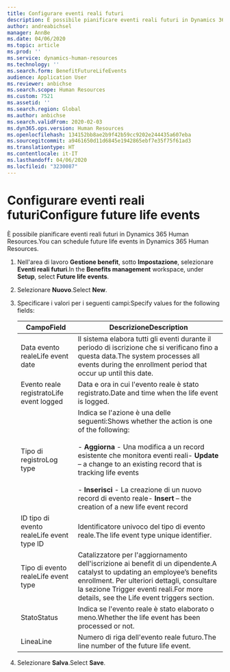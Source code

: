 ```yaml
---
title: Configurare eventi reali futuri
description: È possibile pianificare eventi reali futuri in Dynamics 365 Human Resources.
author: andreabichsel
manager: AnnBe
ms.date: 04/06/2020
ms.topic: article
ms.prod: ''
ms.service: dynamics-human-resources
ms.technology: ''
ms.search.form: BenefitFutureLifeEvents
audience: Application User
ms.reviewer: anbichse
ms.search.scope: Human Resources
ms.custom: 7521
ms.assetid: ''
ms.search.region: Global
ms.author: anbichse
ms.search.validFrom: 2020-02-03
ms.dyn365.ops.version: Human Resources
ms.openlocfilehash: 134152bb8ae2b9f42b59cc9202e244435a607eba
ms.sourcegitcommit: a9461650d11d6845e1942865ebf7e35f75f61ad3
ms.translationtype: HT
ms.contentlocale: it-IT
ms.lasthandoff: 04/06/2020
ms.locfileid: "3230087"
---
```

# <a name="configure-future-life-events"></a><span data-ttu-id="19b34-103">Configurare eventi reali futuri</span><span class="sxs-lookup"><span data-stu-id="19b34-103">Configure future life events</span></span>

<span data-ttu-id="19b34-104">È possibile pianificare eventi reali futuri in Dynamics 365 Human Resources.</span><span class="sxs-lookup"><span data-stu-id="19b34-104">You can schedule future life events in Dynamics 365 Human Resources.</span></span>

1. <span data-ttu-id="19b34-105">Nell'area di lavoro **Gestione benefit**, sotto **Impostazione**, selezionare **Eventi reali futuri**.</span><span class="sxs-lookup"><span data-stu-id="19b34-105">In the **Benefits management** workspace, under **Setup**, select **Future life events**.</span></span>

2. <span data-ttu-id="19b34-106">Selezionare **Nuovo**.</span><span class="sxs-lookup"><span data-stu-id="19b34-106">Select **New**.</span></span>

3. <span data-ttu-id="19b34-107">Specificare i valori per i seguenti campi:</span><span class="sxs-lookup"><span data-stu-id="19b34-107">Specify values for the following fields:</span></span>

   | <span data-ttu-id="19b34-108">Campo</span><span class="sxs-lookup"><span data-stu-id="19b34-108">Field</span></span> | <span data-ttu-id="19b34-109">Descrizione</span><span class="sxs-lookup"><span data-stu-id="19b34-109">Description</span></span> |
   | --- | --- |
   | <span data-ttu-id="19b34-110">Data evento reale</span><span class="sxs-lookup"><span data-stu-id="19b34-110">Life event date</span></span> | <span data-ttu-id="19b34-111">Il sistema elabora tutti gli eventi durante il periodo di iscrizione che si verificano fino a questa data.</span><span class="sxs-lookup"><span data-stu-id="19b34-111">The system processes all events during the enrollment period that occur up until this date.</span></span> |
   | <span data-ttu-id="19b34-112">Evento reale registrato</span><span class="sxs-lookup"><span data-stu-id="19b34-112">Life event logged</span></span> | <span data-ttu-id="19b34-113">Data e ora in cui l'evento reale è stato registrato.</span><span class="sxs-lookup"><span data-stu-id="19b34-113">Date and time when the life event is logged.</span></span> |
   | <span data-ttu-id="19b34-114">Tipo di registro</span><span class="sxs-lookup"><span data-stu-id="19b34-114">Log type</span></span> | <span data-ttu-id="19b34-115">Indica se l'azione è una delle seguenti:</span><span class="sxs-lookup"><span data-stu-id="19b34-115">Shows whether the action is one of the following:</span></span></br></br><span data-ttu-id="19b34-116">- **Aggiorna** - Una modifica a un record esistente che monitora eventi reali</span><span class="sxs-lookup"><span data-stu-id="19b34-116">- **Update** – a change to an existing record that is tracking life events</span></span></br></br><span data-ttu-id="19b34-117">- **Inserisci** - La creazione di un nuovo record di evento reale</span><span class="sxs-lookup"><span data-stu-id="19b34-117">- **Insert** – the creation of a new life event record</span></span> |
   | <span data-ttu-id="19b34-118">ID tipo di evento reale</span><span class="sxs-lookup"><span data-stu-id="19b34-118">Life event type ID</span></span> | <span data-ttu-id="19b34-119">Identificatore univoco del tipo di evento reale.</span><span class="sxs-lookup"><span data-stu-id="19b34-119">The life event type unique identifier.</span></span> |
   | <span data-ttu-id="19b34-120">Tipo di evento reale</span><span class="sxs-lookup"><span data-stu-id="19b34-120">Life event type</span></span> | <span data-ttu-id="19b34-121">Catalizzatore per l'aggiornamento dell'iscrizione ai benefit di un dipendente.</span><span class="sxs-lookup"><span data-stu-id="19b34-121">A catalyst to updating an employee’s benefits enrollment.</span></span> <span data-ttu-id="19b34-122">Per ulteriori dettagli, consultare la sezione Trigger eventi reali.</span><span class="sxs-lookup"><span data-stu-id="19b34-122">For more details, see the Life event triggers section.</span></span> |
   | <span data-ttu-id="19b34-123">Stato</span><span class="sxs-lookup"><span data-stu-id="19b34-123">Status</span></span> | <span data-ttu-id="19b34-124">Indica se l'evento reale è stato elaborato o meno.</span><span class="sxs-lookup"><span data-stu-id="19b34-124">Whether the life event has been processed or not.</span></span> |
   | <span data-ttu-id="19b34-125">Linea</span><span class="sxs-lookup"><span data-stu-id="19b34-125">Line</span></span> | <span data-ttu-id="19b34-126">Numero di riga dell'evento reale futuro.</span><span class="sxs-lookup"><span data-stu-id="19b34-126">The line number of the future life event.</span></span> |

4. <span data-ttu-id="19b34-127">Selezionare **Salva**.</span><span class="sxs-lookup"><span data-stu-id="19b34-127">Select **Save**.</span></span> 
